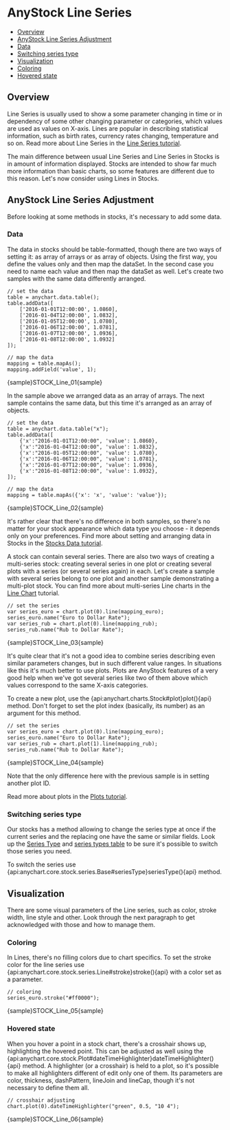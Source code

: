 # AnyStock Line Series

* [Overview](#overview)
* [AnyStock Line Series Adjustment](#anystock_line_series_adjustment)
 * [Data](#data)
 * [Switching series type](#switching_series_type)
* [Visualization](#visualization)
 * [Coloring](#coloring)
 * [Hovered state](#hovered_state)

## Overview

Line Series is usually used to show a some parameter changing in time or in dependency of some other changing parameter or categories, which values are used as values on X-axis. Lines are popular in describing statistical information, such as birth rates, currency rates changing, temperature and so on. Read more about Line Series in the [Line Series tutorial](../../Basic_Chart_Types/Line_Chart).

The main difference between usual Line Series and Line Series in Stocks is in amount of information displayed. Stocks are intended to show far much more information than basic charts, so some features are different due to this reason. Let's now consider using Lines in Stocks.

## AnyStock Line Series Adjustment

Before looking at some methods in stocks, it's necessary to add some data. 
 
### Data

The data in stocks should be table-formatted, though there are two ways of setting it: as array of arrays or as array of objects. Using the first way, you define the values only and then map the dataSet. In the second case you need to name each value and then map the dataSet as well. Let's create two samples with the same data differently arranged.

```
// set the data
table = anychart.data.table();
table.addData([
    ['2016-01-01T12:00:00', 1.0860],
    ['2016-01-04T12:00:00', 1.0832],
    ['2016-01-05T12:00:00', 1.0780],
    ['2016-01-06T12:00:00', 1.0781],
    ['2016-01-07T12:00:00', 1.0936],
    ['2016-01-08T12:00:00', 1.0932]
]);

// map the data
mapping = table.mapAs();
mapping.addField('value', 1);
```

{sample}STOCK\_Line\_01{sample}

In the sample above we arranged data as an array of arrays. The next sample contains the same data, but this time it's arranged as an array of objects.

```
// set the data
table = anychart.data.table("x");
table.addData([
    {'x':"2016-01-01T12:00:00", 'value': 1.0860},
    {'x':"2016-01-04T12:00:00", 'value': 1.0832},
    {'x':"2016-01-05T12:00:00", 'value': 1.0780},
    {'x':"2016-01-06T12:00:00", 'value': 1.0781},
    {'x':"2016-01-07T12:00:00", 'value': 1.0936},
    {'x':"2016-01-08T12:00:00", 'value': 1.0932},
]);

// map the data
mapping = table.mapAs({'x': 'x', 'value': 'value'});

```

{sample}STOCK\_Line\_02{sample}

It's rather clear that there's no difference in both samples, so there's no matter for your stock appearance which data type you choose - it depends only on your preferences. Find more about setting and arranging data in Stocks in the [Stocks Data tutorial](../Data).

A stock can contain several series. There are also two ways of creating a multi-series stock: creating several series in one plot or creating several plots with a series (or several series again) in each. Let's create a sample with several series belong to one plot and another sample demonstrating a multi-plot stock. You can find more about multi-series Line charts in the [Line Chart](../../Basic_Chart_Types/Line_Chart#multi_series) tutorial.

```
// set the series
var series_euro = chart.plot(0).line(mapping_euro);
series_euro.name("Euro to Dollar Rate");
var series_rub = chart.plot(0).line(mapping_rub);
series_rub.name("Rub to Dollar Rate");
```

{sample}STOCK\_Line\_03{sample}

It's quite clear that it's not a good idea to combine series describing even similar parameters changes, but in such different value ranges. In situations like this it's much better to use plots. Plots are AnyStock features of a very good help when we've got several series like two of them above which values correspond to the same X-axis categories.

To create a new plot, use the {api:anychart.charts.Stock#plot}plot(){api} method. Don't forget to set the plot index (basically, its number) as an argument for this method.

```
// set the series
var series_euro = chart.plot(0).line(mapping_euro);
series_euro.name("Euro to Dollar Rate");
var series_rub = chart.plot(1).line(mapping_rub);
series_rub.name("Rub to Dollar Rate");
```

{sample}STOCK\_Line\_04{sample}

Note that the only difference here with the previous sample is in setting another plot ID.

Read more about plots in the [Plots tutorial](../Chart_Plots).

### Switching series type

Our stocks has a method allowing to change the series type at once if the current series and the replacing one have the same or similar fields. Look up the [Series Type](Series_Type) and [series types table](Supported_Series#list_of_supported_series) to be sure it's possible to switch those series you need.

To switch the series use {api:anychart.core.stock.series.Base#seriesType}seriesType(){api} method.

## Visualization

There are some visual parameters of the Line series, such as color, stroke width, line style and other. Look through the next paragraph to get acknowledged with those and how to manage them.

### Coloring

In Lines, there's no filling colors due to chart specifics. To set the stroke color for the line series use {api:anychart.core.stock.series.Line#stroke}stroke(){api} with a color set as a parameter.

```
// coloring
series_euro.stroke("#ff0000");
```

{sample}STOCK\_Line\_05{sample}

### Hovered state

When you hover a point in a stock chart, there's a crosshair shows up, highlighting the hovered point. This can be adjusted as well using the {api:anychart.core.stock.Plot#dateTimeHighlighter}dateTimeHighlighter(){api} method. A highlighter (or a crosshair) is held to a plot, so it's possible to make all highlighters different of edit only one of them. Its parameters are color, thickness, dashPattern, lineJoin and lineCap, though it's not necessary to define them all.

```
// crosshair adjusting
chart.plot(0).dateTimeHighlighter("green", 0.5, "10 4");
```

{sample}STOCK\_Line\_06{sample}